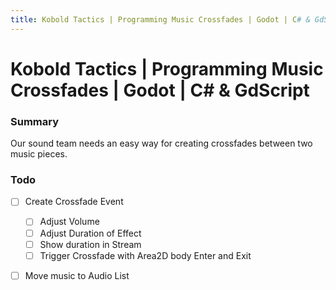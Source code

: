 ```yaml
---
title: Kobold Tactics | Programming Music Crossfades | Godot | C# & GdScript
---
```

# Kobold Tactics | Programming Music Crossfades | Godot | C# & GdScript
### Summary
Our sound team needs an easy way for creating crossfades between two music pieces. 

### Todo
- [ ] Create Crossfade Event 
    - [ ] Adjust Volume 
    - [ ] Adjust Duration of Effect 
    - [ ] Show duration in Stream
    - [ ] Trigger Crossfade with Area2D body Enter and Exit
- [ ] Move music to Audio List
    
    




